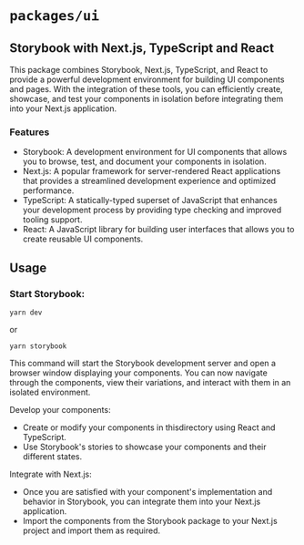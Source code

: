 # `packages/ui`

## Storybook with Next.js, TypeScript and React

This package combines Storybook, Next.js, TypeScript, and React to provide a powerful development environment for building UI components and pages. With the integration of these tools, you can efficiently create, showcase, and test your components in isolation before integrating them into your Next.js application.

### Features

- Storybook: A development environment for UI components that allows you to browse, test, and document your components in isolation.
- Next.js: A popular framework for server-rendered React applications that provides a streamlined development experience and optimized performance.
- TypeScript: A statically-typed superset of JavaScript that enhances your development process by providing type checking and improved tooling support.
- React: A JavaScript library for building user interfaces that allows you to create reusable UI components.

## Usage

### Start Storybook:

```
yarn dev
```

or

```
yarn storybook
```

This command will start the Storybook development server and open a browser window displaying your components. You can now navigate through the components, view their variations, and interact with them in an isolated environment.

Develop your components:

- Create or modify your components in thisdirectory using React and TypeScript.
- Use Storybook's stories to showcase your components and their different states.

Integrate with Next.js:

- Once you are satisfied with your component's implementation and behavior in Storybook, you can integrate them into your Next.js application.
- Import the components from the Storybook package to your Next.js project and import them as required.
